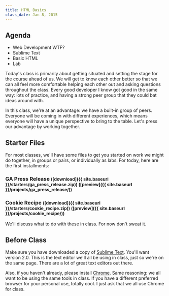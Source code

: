 ```yaml
---
title: HTML Basics
class_date: Jan 8, 2015
---
```


## Agenda

* Web Development WTF?
* Sublime Text
* Basic HTML
* Lab

Today's class is primarily about getting situated and setting the stage for the course ahead of us. We will get to know each other better so that we can all feel more comfortable helping each other out and asking questions throughout the class. Every good developer I know got good in the same way: lots of practice, and having a strong peer group that they could bat ideas around with.

In this class, we're at an advantage: we have a built-in group of peers. Everyone will be coming in with different experiences, which means everyone will have a unique perspective to bring to the table. Let's press our advantage by working together.

## Starter Files

For most classes, we'll have some files to get you started on work we might do together, in groups or pairs, or individually as labs. For today, here are the first installments:

### GA Press Release <small>([download]({{ site.baseurl }}/starters/ga_press_release.zip)) ([preview]({{ site.baseurl }}/projects/ga_press_release/))</small>

### Cookie Recipe <small>([download]({{ site.baseurl }}/starters/cookie_recipe.zip)) ([preview]({{ site.baseurl }}/projects/cookie_recipe/))</small>

We'll discuss what to do with these in class. For now don't sweat it.

## Before Class

Make sure you have downloaded a copy of [Sublime Text](http://www.sublimetext.com/). You'll want version 2.0. This is the text editor we'll all be using in class, just so we're on the same page. There are a lot of great text editors out there.

Also, if you haven't already, please install [Chrome](http://www.google.com/chrome/). Same reasoning: we all want to be using the same tools in class. If you have a different preferred browser for your personal use, totally cool. I just ask that we all use Chrome for class.